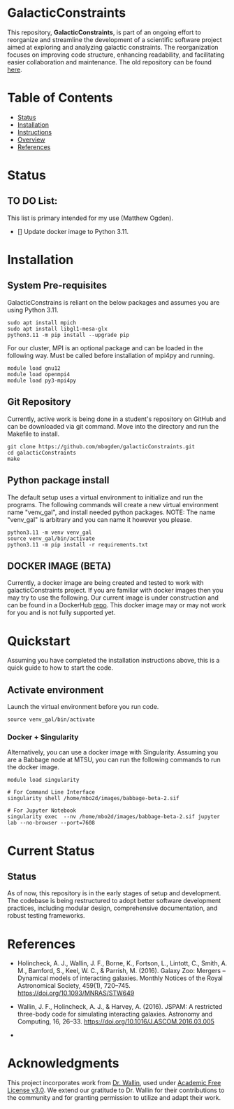 # GalacticConstraints

This repository, **GalacticConstraints**, is part of an ongoing effort to reorganize and streamline the development of a scientific software project aimed at exploring and analyzing galactic constraints. The reorganization focuses on improving code structure, enhancing readability, and facilitating easier collaboration and maintenance.   The old repository can be found [here](https://github.com/mbogden/galaxyJSPAM.git).


# Table of Contents
- [Status](#status)
- [Installation](#installation)
- [Instructions](#Instructions)
- [Overview](#overview)
- [References](#references)

# Status<a id ="status">

## TO DO List:
This list is primary intended for my use (Matthew Ogden). 
- [] Update docker image to Python 3.11.


# Installation<a id="installation">

## System Pre-requisites
GalacticConstrains is reliant on the below packages and assumes you are using Python 3.11.
```
sudo apt install mpich
sudo apt install libgl1-mesa-glx
python3.11 -m pip install --upgrade pip
``` 

For our cluster, MPI is an optional package and can be loaded in the following way.  Must be called before installation of mpi4py and running. 
```
module load gnu12
module load openmpi4
module load py3-mpi4py
```

## Git Repository 

Currently, active work is being done in a student's repository on GitHub and can be downloaded via git command.  Move into the directory and run the Makefile to install. 
```
git clone https://github.com/mbogden/galacticConstraints.git
cd galacticConstraints
make
```

## Python package install
The default setup uses a virtual environment to initialize and run the programs. The following commands will create a new virtual environment name "venv_gal", and install needed python packages. NOTE: The name "venv_gal" is arbitrary and you can name it however you please.

```
python3.11 -m venv venv_gal
source venv_gal/bin/activate
python3.11 -m pip install -r requirements.txt
```
 
## DOCKER IMAGE (BETA)
Currently, a docker image are being created and tested to work with galacticConstraints project.  If you are familiar with docker images then you may try to use the following.  Our current image is under construction and can be found in a DockerHub [repo](https://hub.docker.com/repository/docker/ogdenm12/beta-2/general). This docker image may or may not work for you and is not fully supported yet.


# Quickstart<a id="Instructions"> 
Assuming you have completed the installation instructions above, this is a quick guide to how to start the code. 

## Activate environment  
Launch the virtual environment before you run code.     
```
source venv_gal/bin/activate 
```

### Docker + Singularity
Alternatively, you can use a docker image with Singularity.  Assuming you are a Babbage node at MTSU, you can run the following commands to run the docker image. 
```
module load singularity

# For Command Line Interface
singularity shell /home/mbo2d/images/babbage-beta-2.sif

# For Jupyter Notebook
singularity exec  --nv /home/mbo2d/images/babbage-beta-2.sif jupyter lab --no-browser --port=7608 
```


# Current Status
## Status<a id="status">
As of now, this repository is in the early stages of setup and development. The codebase is being restructured to adopt better software development practices, including modular design, comprehensive documentation, and robust testing frameworks.

# References
- Holincheck, A. J., Wallin, J. F., Borne, K., Fortson, L., Lintott, C., Smith, A. M., Bamford, S., Keel, W. C., & Parrish, M. (2016). Galaxy Zoo: Mergers – Dynamical models of interacting galaxies. Monthly Notices of the Royal Astronomical Society, 459(1), 720–745. https://doi.org/10.1093/MNRAS/STW649

- Wallin, J. F., Holincheck, A. J., & Harvey, A. (2016). JSPAM: A restricted three-body code for simulating interacting galaxies. Astronomy and Computing, 16, 26–33. https://doi.org/10.1016/J.ASCOM.2016.03.005
- 

# Acknowledgments
This project incorporates work from [Dr. Wallin](https://github.com/jfwallin/JSPAM), used under [Academic Free License v3.0](https://opensource.org/license/afl-3-0-php). We extend our gratitude to Dr. Wallin for their contributions to the community and for granting permission to utilize and adapt their work.
